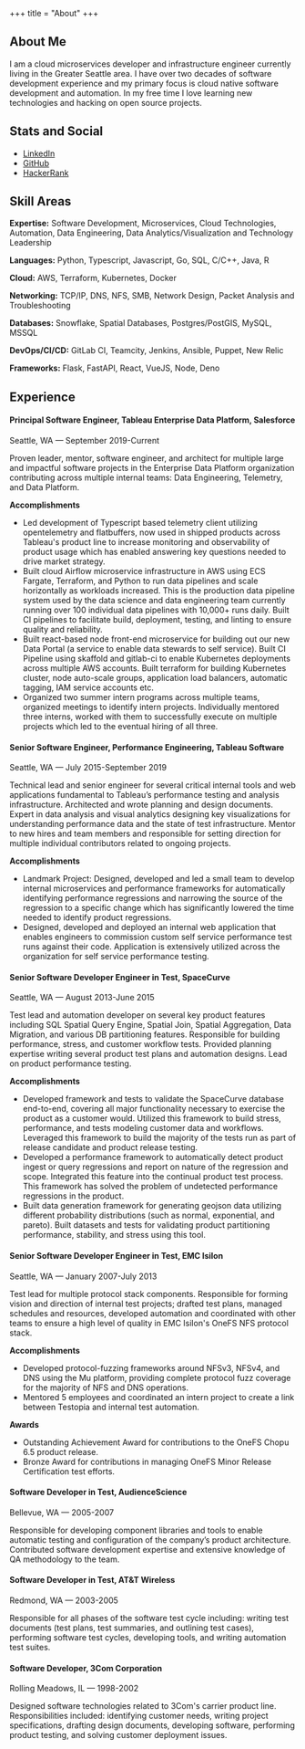 +++
title = "About"
+++

## About Me

I am a cloud microservices developer and infrastructure engineer currently living in the Greater Seattle area. I have over two decades of software development experience and my primary focus is cloud native software development and automation. In my free time I love learning new technologies and hacking on open source projects. 

## Stats and Social

* [LinkedIn](https://www.linkedin.com/in/actanner/)
* [GitHub](https://github.com/drewnix)
* [HackerRank](https://www.hackerrank.com/drewnix)

## Skill Areas

**Expertise:** Software Development, Microservices, Cloud Technologies, Automation, Data Engineering, Data Analytics/Visualization and Technology Leadership

**Languages:** Python, Typescript, Javascript, Go, SQL, C/C++, Java, R

**Cloud:** AWS, Terraform, Kubernetes, Docker

**Networking:** TCP/IP, DNS, NFS, SMB, Network Design, Packet Analysis and Troubleshooting

**Databases:** Snowflake, Spatial Databases, Postgres/PostGIS, MySQL, MSSQL

**DevOps/CI/CD:** GitLab CI, Teamcity, Jenkins, Ansible, Puppet, New Relic

**Frameworks:** Flask, FastAPI, React, VueJS, Node, Deno

## Experience

#### Principal Software Engineer, Tableau Enterprise Data Platform, Salesforce
Seattle, WA — September 2019-Current

Proven leader, mentor, software engineer, and architect for multiple large and impactful software projects in the Enterprise Data Platform organization contributing across multiple internal teams: Data Engineering, Telemetry, and Data Platform.

**Accomplishments**
* Led development of Typescript based telemetry client utilizing opentelemetry and flatbuffers, now used in shipped products across Tableau's product line to increase monitoring and observability of product usage which has enabled answering key questions needed to drive market strategy.
* Built cloud Airflow microservice infrastructure in AWS using ECS Fargate, Terraform, and Python to run data pipelines and scale horizontally as workloads increased. This is the production data pipeline system used by the data science and data engineering team currently running over 100 individual data pipelines with 10,000+ runs daily. Built CI pipelines to facilitate build, deployment, testing, and linting to ensure quality and reliability. 
* Built react-based node front-end microservice for building out our new Data Portal (a service to enable data stewards to self service). Built CI Pipeline using skaffold and gitlab-ci to enable Kubernetes deployments across multiple AWS accounts. Built terraform for building Kubernetes cluster, node auto-scale groups, application load balancers, automatic tagging, IAM service accounts etc.
* Organized two summer intern programs across multiple teams, organized meetings to identify intern projects. Individually mentored three interns, worked with them to successfully execute on multiple projects which led to the eventual hiring of all three.


#### Senior Software Engineer, Performance Engineering, Tableau Software

Seattle, WA — July 2015-September 2019

Technical lead and senior engineer for several critical internal tools and web applications fundamental to Tableau’s performance testing and analysis infrastructure. Architected and wrote planning and design documents. Expert in data analysis and visual analytics designing key visualizations for understanding performance data and the state of test infrastructure. Mentor to new hires and team members and responsible for setting direction for multiple individual contributors related to ongoing projects.

**Accomplishments**
* Landmark Project: Designed, developed and led a small team to develop internal microservices and performance frameworks for automatically identifying performance regressions and narrowing the source of the regression to a specific change which has significantly lowered the time needed to identify product regressions. 
* Designed, developed and deployed an internal web application that enables engineers to commission custom self service performance test runs against their code. Application is extensively utilized across the organization for self service performance testing.




#### Senior Software Developer Engineer in Test, SpaceCurve

Seattle, WA — August 2013-June 2015

Test lead and automation developer on several key product features including SQL Spatial Query Engine, Spatial Join, Spatial Aggregation, Data Migration, and various DB partitioning features. Responsible for building performance, stress, and customer workflow tests. Provided planning expertise writing several product test plans and automation designs. Lead on product performance testing.

**Accomplishments**
* Developed framework and tests to validate the SpaceCurve database end-to-end, covering all major functionality necessary to exercise the product as a customer would. Utilized this framework to build stress, performance, and tests modeling customer data and workflows. Leveraged this framework to build the majority of the tests run as part of release candidate and product release testing.
* Developed a performance framework to automatically detect product ingest or query regressions and report on nature of the regression and scope. Integrated this feature into the continual product test process. This framework has solved the problem of undetected performance regressions in the product.
* Built data generation framework for generating geojson data utilizing different probability distributions (such as normal, exponential, and pareto). Built datasets and tests for validating product partitioning performance, stability, and stress using this tool.

#### Senior Software Developer Engineer in Test, EMC Isilon

Seattle, WA — January 2007-July 2013

Test lead for multiple protocol stack components. Responsible for forming vision and direction of internal test projects; drafted test plans, managed schedules and resources, developed automation and coordinated with other teams to ensure a high level of quality in EMC Isilon's OneFS NFS protocol stack.

**Accomplishments**
* Developed protocol-fuzzing frameworks around NFSv3, NFSv4, and DNS using the Mu platform, providing complete protocol fuzz coverage for the majority of NFS and DNS operations.
* Mentored 5 employees and coordinated an intern project to create a link between Testopia and internal test automation.

**Awards**
* Outstanding Achievement Award for contributions to the OneFS Chopu 6.5 product release.
* Bronze Award for contributions in managing OneFS Minor Release Certification test efforts.


#### Software Developer in Test, AudienceScience

Bellevue, WA — 2005-2007

Responsible for developing component libraries and tools to enable automatic testing and configuration of the company’s product architecture. Contributed software development expertise and extensive knowledge of QA methodology to the team. 

#### Software Developer in Test, AT&T Wireless

Redmond, WA — 2003-2005

Responsible for all phases of the software test cycle including: writing test documents (test plans, test summaries, and outlining test cases), performing software test cycles, developing tools, and writing automation test suites.  

#### Software Developer, 3Com Corporation

Rolling Meadows, IL — 1998-2002

Designed software technologies related to 3Com's carrier product line. Responsibilities included: identifying customer needs, writing project specifications, drafting design documents, developing software, performing product testing, and solving customer deployment issues.
